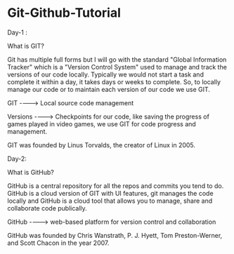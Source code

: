 # Git-Github-Tutorial

Day-1 :

What is GIT?

Git has multiple full forms but I will go with the standard "Global Information Tracker" which is a "Version Control System" used to manage and track the versions of our code locally. Typically we would not start a task and complete it within a day, it takes days or weeks to complete. So, to locally manage our code or to maintain each version of our code we use GIT.

GIT ----> Local source code management

Versions ----> Checkpoints for our code, like saving the progress of games played in video games, we use GIT for code progress and management.

GIT was founded by Linus Torvalds, the creator of Linux in 2005.


Day-2:

What is GitHub?

GitHub is a central repository for all the repos and commits you tend to do. GitHub is a cloud version of GIT with UI features, git manages the code locally and GitHub is a cloud tool that allows you to manage, share and collaborate code publically.

GitHub ----> web-based platform for version control and collaboration

GitHub was founded by Chris Wanstrath, P. J. Hyett, Tom Preston-Werner, and Scott Chacon in the year 2007.
